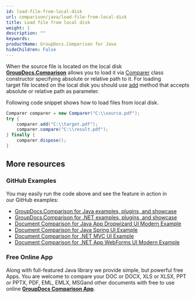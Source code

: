```yaml
---
id: load-file-from-local-disk
url: comparison/java/load-file-from-local-disk
title: Load file from local disk
weight: 1
description: ""
keywords: 
productName: GroupDocs.Comparison for Java
hideChildren: False
---
```

When the source file is located on the local disk **[GroupDocs.Comparison](https://products.groupdocs.com/comparison/java)** allows you to load it via [Comparer](https://apireference.groupdocs.com/comparison/java/com.groupdocs.comparison/Comparer) class constructor specifying absolute or relative path to it. For loading target file located on the local disk you should use [add](https://apireference.groupdocs.com/comparison/java/com.groupdocs.comparison/Comparer#add(java.lang.String)) method that accepts absolute or relative path as parameter. 

Following code snippet shows how to load files from local disk.

```java
Comparer comparer = new Comparer("C:\\source.pdf");
try {
    comparer.add("C:\\target.pdf");
    comparer.compare("C:\\result.pdf");
} finally {
    comparer.dispose();
}
```

## More resources

### GitHub Examples
You may easily run the code above and see the feature in action in our GitHub examples:

*   [GroupDocs.Comparison for Java examples, plugins, and showcase](https://github.com/groupdocs-comparison/GroupDocs.Comparison-for-Java)
*   [GroupDocs.Comparison for .NET examples, plugins, and showcase](https://github.com/groupdocs-comparison/GroupDocs.Comparison-for-.NET)
*   [Document Comparison for Java App Dropwizard UI Modern Example](https://github.com/groupdocs-comparison/GroupDocs.Comparison-for-Java-Dropwizard)    
*   [Document Comparison for Java Spring UI Example](https://github.com/groupdocs-comparison/GroupDocs.Comparison-for-Java-Spring)    
*   [Document Comparison for .NET MVC UI Example](https://github.com/groupdocs-comparison/GroupDocs.Comparison-for-.NET-MVC)    
*   [Document Comparison for .NET App WebForms UI Modern Example](https://github.com/groupdocs-comparison/GroupDocs.Comparison-for-.NET-WebForms)
    

### Free Online App
Along with full-featured Java library we provide simple, but powerful free Apps.
You are welcome to compare your DOC or DOCX, XLS or XLSX, PPT or PPTX, PDF, EML, EMLX, MSGand other documents with free to use online **[GroupDocs Comparison App](https://products.groupdocs.app/comparison)**.
